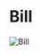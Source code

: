 # Bill
![Bill](https://github.com/FrikkieRyan22/Bill/assets/115622246/0603c1bf-5389-46ca-ab4f-bce8e5a9c26e)
